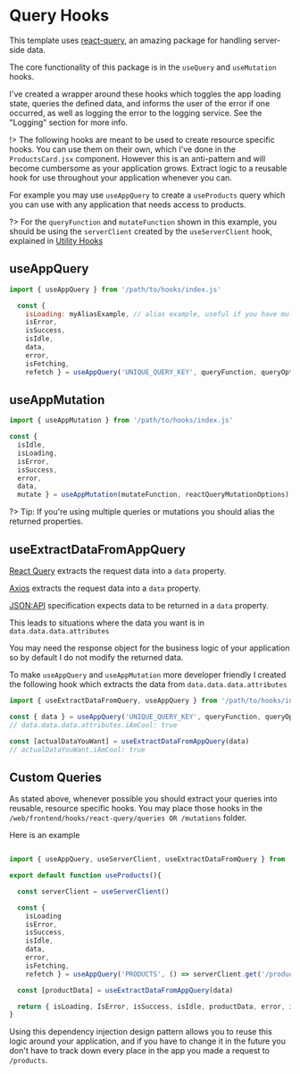 # Query Hooks

This template uses [react-query](https://react-query-v3.tanstack.com/overview), an amazing package for handling server-side data.

The core functionality of this package is in the `useQuery` and `useMutation` hooks.

I've created a wrapper around these hooks which toggles the app loading state, queries the defined data, and informs the user of the error if one occurred, as well as logging the error to the logging service. See the "Logging" section for more info.

!> The following hooks are meant to be used to create resource specific hooks. You can use them on their own, which I've done in the `ProductsCard.jsx` component. However this is an anti-pattern and will become cumbersome as your application grows. Extract logic to a reusable hook for use throughout your application whenever you can.

For example you may use `useAppQuery` to create a `useProducts` query which you can use with any application that needs access to products.

?> For the `queryFunction` and `mutateFunction` shown in this example, you should be using the `serverClient` created by the `useServerClient` hook, explained in [Utility Hooks](./frontend/utility-hooks.md)

## useAppQuery

```js
import { useAppQuery } from '/path/to/hooks/index.js'

  const {
    isLoading: myAliasExample, // alias example, useful if you have multiple queries.
    isError,
    isSuccess,
    isIdle,
    data,
    error,
    isFetching,
    refetch } = useAppQuery('UNIQUE_QUERY_KEY', queryFunction, queryOptions)

```

## useAppMutation

```js
import { useAppMutation } from '/path/to/hooks/index.js'

const {
  isIdle,
  isLoading,
  isError,
  isSuccess,
  error,
  data,
  mutate } = useAppMutation(mutateFunction, reactQueryMutationOptions)

```

?> Tip: If you're using multiple queries or mutations you should alias the returned properties.

## useExtractDataFromAppQuery

[React Query](https://react-query-v3.tanstack.com/) extracts the request data into a `data` property.

[Axios](https://www.npmjs.com/package/axios) extracts the request data into a `data` property.

[JSON:API](https://jsonapi.org/) specification expects data to be returned in a `data` property.

This leads to situations where the data you want is in `data.data.data.attributes`

You may need the response object for the business logic of your application so by default I do not modify the returned data.

To make `useAppQuery` and `useAppMutation` more developer friendly I created the following hook which extracts the data from `data.data.data.attributes`

```js
import { useExtractDataFromQuery, useAppQuery } from '/path/to/hooks/index.js'

const { data } = useAppQuery('UNIQUE_QUERY_KEY', queryFunction, queryOptions)
// data.data.data.attributes.iAmCool: true

const [actualDataYouWant] = useExtractDataFromAppQuery(data)
// actualDataYouWant.iAmCool: true

```

## Custom Queries

As stated above, whenever possible you should extract your queries into reusable, resource specific hooks.
You may place those hooks in the `/web/frontend/hooks/react-query/queries OR /mutations` folder.

Here is an example

```js

import { useAppQuery, useServerClient, useExtractDataFromQuery } from '/path/to/hooks/index.js'

export default function useProducts(){

  const serverClient = useServerClient()

  const {
    isLoading
    isError,
    isSuccess,
    isIdle,
    data,
    error,
    isFetching,
    refetch } = useAppQuery('PRODUCTS', () => serverClient.get('/products'))

  const [productData] = useExtractDataFromAppQuery(data)

  return { isLoading, IsError, isSuccess, isIdle, productData, error, isFetching, refetch }
}
```

Using this dependency injection design pattern allows you to reuse this logic around your application, and if you have to change it in the future you don't have to track down every place in the app you made a request to `/products`.